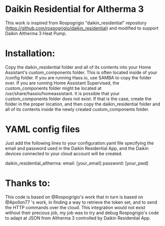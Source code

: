 # Daikin Residential for Altherma 3

This work is inspired from Rospogrigio "daikin_residential" repository (https://github.com/rospogrigio/daikin_residential) and modified to support Daikin Altherma 3 Heat Pump.

# Installation:

Copy the daikin_residential folder and all of its contents into your Home Assistant's custom_components folder. This is often located inside of your /config folder. If you are running Hass.io, use SAMBA to copy the folder over. If you are running Home Assistant Supervised, the custom_components folder might be located at /usr/share/hassio/homeassistant. It is possible that your custom_components folder does not exist. If that is the case, create the folder in the proper location, and then copy the daikin_residential folder and all of its contents inside the newly created custom_components folder.

# YAML config files

Just add the following lines to your configuration.yaml file specifying the email and password used in the Daikin Residential App, and the Daikin devices connected to your cloud account will be created.


daikin_residential_altherma:
  email: [your_email]
  password: [your_pwd]



# Thanks to:

This code is based on @Rospogrigio's work that in turn is based on @Apollon77 's work, in finding a way to retrieve the token set, and to send the HTTP commands over the cloud. This integration would not exist without their precious job, my job was to try and debug Rospogrigio's code to adapt at JSON from Altherma 3 controlled by Daikin Residential App.
